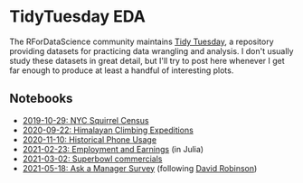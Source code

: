 # TidyTuesday EDA

The RForDataScience community maintains [Tidy
Tuesday](https://github.com/rfordatascience/tidytuesday), a repository
providing datasets for practicing data wrangling and analysis.  I don't usually
study these datasets in great detail, but I'll try to post here whenever I get
far enough to produce at least a handful of interesting plots.

## Notebooks

* [2019-10-29: NYC Squirrel Census](https://nbviewer.jupyter.org/github/zgana/tidytuesday/blob/main/2019/2019-10-29.ipynb)
* [2020-09-22: Himalayan Climbing Expeditions](https://nbviewer.jupyter.org/github/zgana/tidytuesday/blob/main/2020/2020-09-22.ipynb)
* [2020-11-10: Historical Phone Usage](https://nbviewer.jupyter.org/github/zgana/tidytuesday/blob/main/2020/2020-11-10.ipynb)
* [2021-02-23: Employment and Earnings](https://nbviewer.jupyter.org/github/zgana/tidytuesday/blob/main/2021/2020-02-23.jl.ipynb) (in Julia)
* [2021-03-02: Superbowl commercials](https://nbviewer.jupyter.org/github/zgana/tidytuesday/blob/main/2021/2020-03-02.ipynb)
* [2021-05-18: Ask a Manager Survey](https://nbviewer.jupyter.org/github/zgana/tidytuesday/blob/main/2021/2020-05-18.ipynb) (following [David Robinson](https://www.youtube.com/watch?v=2HpRXIpU4jI))
